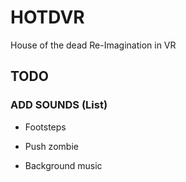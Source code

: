 # HOTDVR
House of the dead Re-Imagination in VR

## TODO

### ADD SOUNDS (List)

- Footsteps
- Push zombie

- Background music